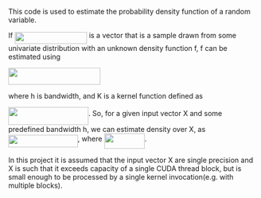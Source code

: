 This code is used to estimate the probability density function of a random variable. 

If <img src="/tex/c371a73a64c8bc918099b2cdee140718.svg?invert_in_darkmode&sanitize=true" align=middle width=145.32900195pt height=24.65753399999998pt/> is a vector that is a sample drawn from some univariate distribution with an unknown density function f,  f can be estimated using 

<img src="/tex/326347a59923f9940326c8c41e469747.svg?invert_in_darkmode&sanitize=true" align=middle width=184.92213629999998pt height=33.20539859999999pt/>

where h is bandwidth, and K is a kernel function defined as

<img src="/tex/a1bf12ef0169e9dac1938ef5bb028d44.svg?invert_in_darkmode&sanitize=true" align=middle width=161.14117965pt height=36.460254599999985pt/>. So, for a given input vector X and some predefined bandwidth h, we can estimate density over X, as <img src="/tex/3460173881692fcf1792c5968bca39bd.svg?invert_in_darkmode&sanitize=true" align=middle width=139.61004419999998pt height=24.65753399999998pt/>, where <img src="/tex/1eed8e31acde72ccdc18f378f53049f2.svg?invert_in_darkmode&sanitize=true" align=middle width=81.43843124999998pt height=31.50689519999998pt/>. 

In this project it is assumed that the input vector X are single precision and X is such that it exceeds capacity of a single CUDA thread block, but is small enough to be processed by a single kernel invocation(e.g. with multiple blocks).
